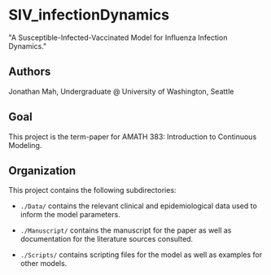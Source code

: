 # SIV_infectionDynamics
"A Susceptible-Infected-Vaccinated Model for Influenza Infection Dynamics."

## Authors

Jonathan Mah, Undergraduate @ University of Washington, Seattle

## Goal

This project is the term-paper for AMATH 383: Introduction to Continuous Modeling.

## Organization

This project contains the following subdirectories:

*  `./Data/` contains the relevant clinical and epidemiological data used to inform the model parameters.

*  `./Manuscript/` contains the manuscript for the paper as well as documentation for the literature sources consulted.

*  `./Scripts/` contains scripting files for the model as well as examples for other models.
